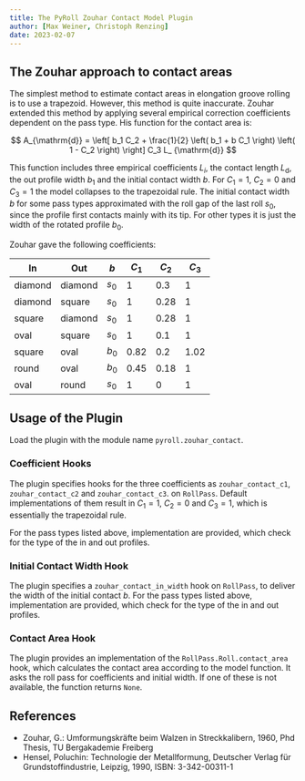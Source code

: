```yaml
---
title: The PyRoll Zouhar Contact Model Plugin  
author: [Max Weiner, Christoph Renzing]  
date: 2023-02-07
---
```


## The Zouhar approach to contact areas

The simplest method to estimate contact areas in elongation groove rolling is to use a trapezoid. However, this method
is quite inaccurate. Zouhar extended this method by applying several empirical correction coefficients dependent on the
pass type. His function for the contact area is:

$$ A_{\mathrm{d}} = \left[ b_1 C_2 + \frac{1}{2} \left( b_1 + b C_1 \right) \left( 1 - C_2 \right) \right] C_3 L_
{\mathrm{d}} $$

This function includes three empirical coefficients $L_i$, the contact length $L_{\mathrm{d}}$, the out profile width
$b_1$ and the initial contact width $b$. For $C_1 = 1$, $C_2 = 0$ and $C_3 = 1$ the model collapses to the trapezoidal
rule. The initial contact width $b$ for some pass types approximated with the roll gap of the last roll $s_0$, since the
profile first contacts mainly with its tip. For other types it is just the width of the rotated profile $b_0$.

Zouhar gave the following coefficients:

| In      | Out     | $b$   | $C_1$ | $C_2$ | $C_3$ |
|---------|---------|-------|-------|-------|-------|
| diamond | diamond | $s_0$ | 1     | 0.3   | 1     |
| diamond | square  | $s_0$ | 1     | 0.28  | 1     |
| square  | diamond | $s_0$ | 1     | 0.28  | 1     |
| oval    | square  | $s_0$ | 1     | 0.1   | 1     |
| square  | oval    | $b_0$ | 0.82  | 0.2   | 1.02  |
| round   | oval    | $b_0$ | 0.45  | 0.18  | 1     |
| oval    | round   | $s_0$ | 1     | 0     | 1     |

## Usage of the Plugin

Load the plugin with the module name `pyroll.zouhar_contact`.

### Coefficient Hooks

The plugin specifies hooks for the three coefficients as `zouhar_contact_c1`, `zouhar_contact_c2`
and `zouhar_contact_c3`. on `RollPass`. Default implementations of them result in $C_1 = 1$, $C_2 = 0$ and $C_3 = 1$,
which is essentially the trapezoidal rule.

For the pass types listed above, implementation are provided, which check for the type of the in and out profiles.

### Initial Contact Width Hook

The plugin specifies a `zouhar_contact_in_width` hook on `RollPass`, to deliver the width of the initial contact $b$.
For the pass types listed above, implementation are provided, which check for the type of the in and out profiles.

### Contact Area Hook

The plugin provides an implementation of the `RollPass.Roll.contact_area` hook, which calculates the contact area
according to the model function. It asks the roll pass for coefficients and initial width. If one of these is not
available, the function returns `None`.

## References

- Zouhar, G.: Umformungskräfte beim Walzen in Streckkalibern, 1960, Phd Thesis, TU Bergakademie Freiberg
- Hensel, Poluchin: Technologie der Metallformung, Deutscher Verlag für Grundstoffindustrie, Leipzig, 1990, ISBN:
  3-342-00311-1